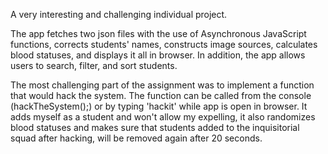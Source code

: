 A very interesting and challenging individual project.

The app fetches two json files with the use of Asynchronous JavaScript functions, corrects students' names, constructs image sources, calculates blood statuses, and displays it all in browser.
In addition, the app allows users to search, filter, and sort students.

The most challenging part of the assignment was to implement a function that would hack the system. The function can be called from the console (hackTheSystem();) or by typing 'hackit' while app is open in browser.
It adds myself as a student and won't allow my expelling, it also randomizes blood statuses and makes sure that students added to the inquisitorial squad after hacking, will be removed again after 20 seconds.
